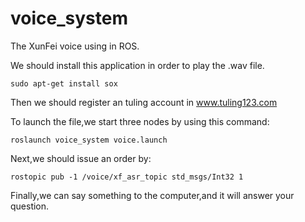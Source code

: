# voice_system
The XunFei voice using in ROS.

We should install this application in order to play the .wav file.

```
sudo apt-get install sox
```

Then we should register an tuling account in www.tuling123.com

To launch the file,we start three nodes by using this command:
```
roslaunch voice_system voice.launch
```

Next,we should issue an order by:
```
rostopic pub -1 /voice/xf_asr_topic std_msgs/Int32 1
```
Finally,we can say something to the computer,and it will answer your question.

